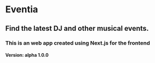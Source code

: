 # Eventia
## Find the latest DJ and other musical events.

### This is an web app created using Next.js for the frontend

#### Version: alpha 1.0.0